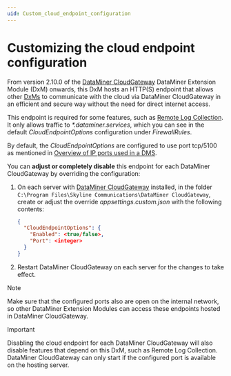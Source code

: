 ```yaml
---
uid: Custom_cloud_endpoint_configuration
---
```


# Customizing the cloud endpoint configuration

From version 2.10.0 of the [DataMiner CloudGateway](xref:DataMinerExtensionModules#cloudgateway) DataMiner Extension Module (DxM) onwards, this DxM hosts an HTTP(S) endpoint that allows other [DxMs](xref:DataMinerExtensionModules) to communicate with the cloud via DataMiner CloudGateway in an efficient and secure way without the need for direct internet access.

This endpoint is required for some features, such as [Remote Log Collection](xref:RemoteLogCollection). It only allows traffic to *\*.dataminer.services*, which you can see in the default *CloudEndpointOptions* configuration under *FirewallRules*.

By default, the *CloudEndpointOptions* are configured to use port tcp/5100 as mentioned in [Overview of IP ports used in a DMS](xref:Configuring_the_IP_network_ports#overview-of-ip-ports-used-in-a-dms).

You can **adjust or completely disable** this endpoint for each DataMiner CloudGateway by overriding the configuration:

1. On each server with [DataMiner CloudGateway](xref:DataMinerExtensionModules#cloudgateway) installed, in the folder `C:\Program Files\Skyline Communications\DataMiner CloudGateway`, create or adjust the override *appsettings.custom.json* with the following contents:

   ```json
   {
     "CloudEndpointOptions": {
       "Enabled": <true/false>, 
       "Port": <integer>
     }
   }
   ```
  
1. Restart DataMiner CloudGateway on each server for the changes to take effect.

> [!NOTE]
> Make sure that the configured ports also are open on the internal network, so other DataMiner Extension Modules can access these endpoints hosted in DataMiner CloudGateway.

> [!IMPORTANT]
> Disabling the cloud endpoint for each DataMiner CloudGateway will also disable features that depend on this DxM, such as Remote Log Collection. DataMiner CloudGateway can only start if the configured port is available on the hosting server.
